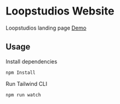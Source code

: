 # Loopstudios Website

Loopstudios landing page [Demo](https://loopstudio-vert.vercel.app/)

## Usage

Install dependencies

```
npm Install
```

Run Tailwind CLI

```
npm run watch
```


